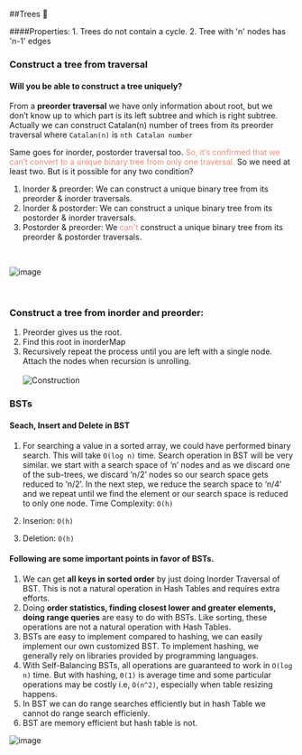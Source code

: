 ##Trees 🌳

####Properties:
    1.  Trees do not contain a cycle.
    2.  Tree with 'n' nodes has 'n-1' edges

### Construct a tree from traversal

#### Will you be able to construct a tree uniquely?

From a **preorder traversal** we have only information about root, but we don’t know up to which part is its left subtree 
and which is right subtree. Actually we can construct Catalan(n) number of trees from its preorder traversal where 
`Catalan(n)` is `nth Catalan number`

Same goes for inorder, postorder traversal too. <span style="color:#ED8B76">So, it’s confirmed that we can’t convert to a 
unique binary tree from only one traversal.</span> So we need at least two. But is it possible for any two condition?

1. Inorder & preorder: We can construct a unique binary tree from its preorder & inorder traversals.
2. Inorder & postorder: We can construct a unique binary tree from its postorder & inorder traversals.
3. Postorder & preorder: We <span style="color:#ED8B76">can't</span> construct a unique binary tree from its preorder & postorder traversals.

<br>

![image](https://user-images.githubusercontent.com/17683048/153769466-ef437243-7db0-4eb9-abda-2a5333c63579.png)

<br>

### Construct a tree from inorder and preorder:

1.  Preorder gives us the root.
2.  Find this root in inorderMap
3.  Recursively repeat the process until you are 
left with a single node. Attach the nodes when recursion is unrolling. <br><br>
![Construction](https://user-images.githubusercontent.com/17683048/133401473-e725873b-8351-4a0b-a132-ce1b2ea5a485.png) 


### BSTs

#### Seach, Insert and Delete in BST

1. For searching a value in a sorted array, we could have performed binary search. This will take `O(log n)` time. Search operation in BST will be very similar. we start with a search space of ‘n’ nodes and as we discard one of the sub-trees, we discard ‘n/2’ nodes so our search space gets reduced to ‘n/2’. In the next step, we reduce the search space to ‘n/4’ and we repeat until we find the element or our search space is reduced to only one node. Time Complexity: `O(h)`

2. Inserion: `O(h)`

3. Deletion: `O(h)`

#### Following are some important points in favor of BSTs.

1. We can get **all keys in sorted order** by just doing Inorder Traversal of BST. This is not a natural operation in Hash Tables and requires extra efforts.
2. Doing **order statistics, finding closest lower and greater elements, doing range queries** are easy to do with BSTs. Like sorting, these operations are not a natural operation with Hash Tables.
3. BSTs are easy to implement compared to hashing, we can easily implement our own customized BST. To implement hashing, we generally rely on libraries provided by programming languages.
4. With Self-Balancing BSTs, all operations are guaranteed to work in `O(log n)` time. But with hashing, `Θ(1)` is average time and some particular operations may be costly i.e, `O(n^2)`, especially when table resizing happens.
5. In BST we can do range searches efficiently but in hash Table we cannot do range search efficienly.
6. BST are memory efficient but hash table is not.

![image](https://user-images.githubusercontent.com/17683048/200789219-6c99bd7f-09be-46c3-b3f2-19019364f653.png)


